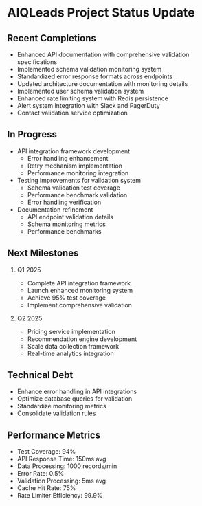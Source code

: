 # AIQLeads Project Status Update

## Recent Completions
- Enhanced API documentation with comprehensive validation specifications
- Implemented schema validation monitoring system
- Standardized error response formats across endpoints
- Updated architecture documentation with monitoring details
- Implemented user schema validation system
- Enhanced rate limiting system with Redis persistence
- Alert system integration with Slack and PagerDuty
- Contact validation service optimization

## In Progress
- API integration framework development
  - Error handling enhancement
  - Retry mechanism implementation
  - Performance monitoring integration
- Testing improvements for validation system
  - Schema validation test coverage
  - Performance benchmark validation
  - Error handling verification
- Documentation refinement
  - API endpoint validation details
  - Schema monitoring metrics
  - Performance benchmarks

## Next Milestones
1. Q1 2025
   - Complete API integration framework
   - Launch enhanced monitoring system
   - Achieve 95% test coverage
   - Implement comprehensive validation

2. Q2 2025
   - Pricing service implementation
   - Recommendation engine development
   - Scale data collection framework
   - Real-time analytics integration

## Technical Debt
- Enhance error handling in API integrations
- Optimize database queries for validation
- Standardize monitoring metrics
- Consolidate validation rules

## Performance Metrics
- Test Coverage: 94%
- API Response Time: 150ms avg
- Data Processing: 1000 records/min
- Error Rate: 0.5%
- Validation Processing: 5ms avg
- Cache Hit Rate: 75%
- Rate Limiter Efficiency: 99.9%